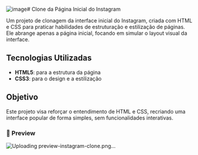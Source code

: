 ![image](https://github.com/user-attachments/assets/ed64c17e-10c0-4ad9-a0c1-81946d881ce2)# Clone da Página Inicial do Instagram

Um projeto de clonagem da interface inicial do Instagram, criada com HTML e CSS para praticar habilidades de estruturação e estilização de páginas. Ele abrange apenas a página inicial, focando em simular o layout visual da interface.

## Tecnologias Utilizadas
- **HTML5**: para a estrutura da página
- **CSS3**: para o design e a estilização

## Objetivo
Este projeto visa reforçar o entendimento de HTML e CSS, recriando uma interface popular de forma simples, sem funcionalidades interativas.


### 📸 Preview
![Uploading preview-instagram-clone.png…]()

